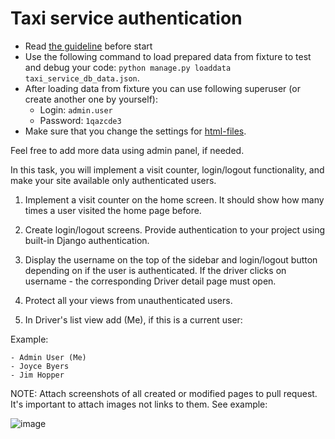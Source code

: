 # Taxi service authentication 

- Read [the guideline](https://github.com/mate-academy/py-task-guideline/blob/main/README.md) before start
- Use the following command to load prepared data from fixture to test and debug your code:
  `python manage.py loaddata taxi_service_db_data.json`.
- After loading data from fixture you can use following superuser (or create another one by yourself):
  - Login: `admin.user`
  - Password: `1qazcde3`
- Make sure that you change the settings for [html-files](https://github.com/mate-academy/py-task-guideline/blob/main/html_settings/README.MD).

Feel free to add more data using admin panel, if needed.

In this task, you will implement a visit counter, login/logout functionality, and make your site available only 
authenticated users.

1. Implement a visit counter on the home screen. It should show how many times a user visited the home page before.

2. Create login/logout screens. Provide authentication to your project using built-in Django authentication.

3. Display the username on the top of the sidebar and login/logout button depending on if the user is authenticated.
If the driver clicks on username - the corresponding Driver detail page must open.

4. Protect all your views from unauthenticated users.

5. In Driver's list view add (Me), if this is a current user:
    
Example:
```
- Admin User (Me)
- Joyce Byers
- Jim Hopper
```

NOTE: Attach screenshots of all created or modified pages to pull request. It's important to attach images not links to them. See example:

![image](https://mate-academy-images.s3.eu-central-1.amazonaws.com/python_pr_with_images.png)
